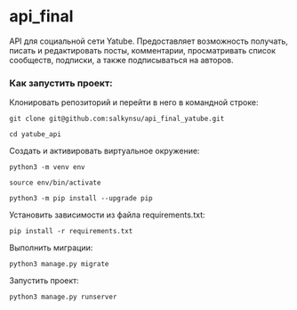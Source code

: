 # api_final
API для социальной сети Yatube.
Предоставляет возможность получать, писать и редактировать посты, комментарии,
просматривать список сообществ, подписки, а также подписываться на авторов.

### Как запустить проект:

Клонировать репозиторий и перейти в него в командной строке:

```
git clone git@github.com:salkynsu/api_final_yatube.git
```

```
cd yatube_api
```

Cоздать и активировать виртуальное окружение:

```
python3 -m venv env
```

```
source env/bin/activate
```

```
python3 -m pip install --upgrade pip
```

Установить зависимости из файла requirements.txt:

```
pip install -r requirements.txt
```

Выполнить миграции:

```
python3 manage.py migrate
```

Запустить проект:

```
python3 manage.py runserver
```
